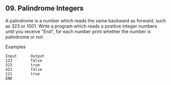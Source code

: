 ## 09. Palindrome Integers

A palindrome is a number which reads the same backward as forward, such as 323 or 1001. Write a program which reads a positive integer numbers until you receive "End", for each number print whether the number is palindrome or not.

Examples
```
Input	   Output		
123        false
323        true
421        false
121        true
END	
```

		
